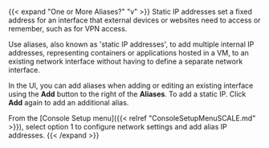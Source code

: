 &NewLine;

{{< expand "One or More Aliases?" "v" >}}
Static IP addresses set a fixed address for an interface that external devices or websites need to access or remember, such as for VPN access.

Use aliases, also known as 'static IP addresses', to add multiple internal IP addresses, representing containers or applications hosted in a VM, to an existing network interface without having to define a separate network interface.

In the UI, you can add aliases when adding or editing an existing interface using the **Add** button to the right of the **Aliases**.
To add a static IP. Click **Add** again to add an additional alias.

From the [Console Setup menu]({{< relref "ConsoleSetupMenuSCALE.md" >}}), select option 1 to configure network settings and add alias IP addresses.
{{< /expand >}}
